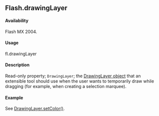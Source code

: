 ## Flash.drawingLayer

#### Availability

Flash MX 2004.

#### Usage

fl.drawingLayer

#### Description

Read-only property; `DrawingLayer`; the [DrawingLayer object](../DrawingLayer_object/DrawingLayer_summary.md) that an extensible tool should use when the user wants to temporarily draw while dragging (for example, when creating a selection marquee).

#### Example

See [DrawingLayer.setColor()](../DrawingLayer_object/DrawingLayer10.md).
